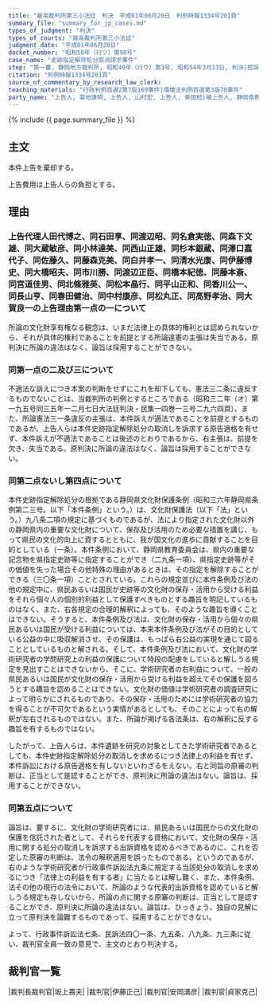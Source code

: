 ```yaml
---
title: "最高裁判所第三小法廷　判決　平成01年06月20日　判例時報1334号201頁"
summary_file: "summary_for_jp_cases.md"
types_of_judgment: "判決"
types_of_courts: "最高裁判所第三小法廷"
judgment_date: "平成01年06月20日"
docket_number: "昭和58年（行ツ）第98号"
case_name: "史跡指定解除処分取消請求事件"
step: "第一審, 静岡地方裁判所, 昭和49年（行ウ）第3号, 昭和54年3月13日, 判決|控訴審, 東京高等裁判所, 昭和54年（行コ）第33号, 昭和58年5月30日, 判決"
citation: "判例時報1334号201頁"
source_of_commentary_by_research_law_clerk:
teaching_materials: "行政判例百選2第7版169事件|環境法判例百選第3版78事件"
party_name: "上告人, 菊地康明, 上告人, 山村宏, 上告人, 柴田稔|被上告人, 静岡県教育委員会, 右代表者委員長, 松島勇平"
---
```




{% include {{ page.summary_file }}  %}






## 主文



本件上告を棄却する。

上告費用は上告人らの負担とする。





## 理由



### 上告代理人田代博之、同石田享、同渡辺昭、同名倉実徳、同森下文雄、同大蔵敏彦、同小林達美、同西山正雄、同杉本銀蔵、同澤口嘉代子、同佐藤久、同藤森克美、同白井孝一、同清水光康、同伊藤博史、同大橋昭夫、同市川勝、同渡辺正臣、同橋本紀徳、同藤本斎、同宮道佳男、同北條雅英、同松本晶行、同平山正和、同香川公一、同長山亨、同春田健治、同中村康彦、同松丸正、同高野孝治、同大賀良一の上告理由第一点の一について

所論の文化財享有権なる観念は、いまだ法律上の具体的権利とは認められないから、それが具体的権利であることを前提とする所論違憲の主張は失当である。原判決に所論の違法はなく、論旨は採用することができない。

### 同第一点の二及び三について

不適法な訴えにつき本案の判断をせずにこれを却下しても、憲法三二条に違反するものでないことは、当裁判所の判例とするところである（昭和三二年（オ）第一九五号同三五年一二月七日大法廷判決・民集一四巻一三号二九六四頁）。また、所論憲法三一条違反の主張は、本件訴えが適法であることを前提とするものであるが、上告人らは本件史跡指定解除処分の取消しを訴求する原告適格を有せず、本件訴えが不適法であることは後述のとおりであるから、右主張は、前提を欠き、失当である。原判決に所論の違法はなく、論旨は採用することができない。

### 同第二点ないし第四点について

本件史跡指定解除処分の根拠である静岡県文化財保護条例（昭和三六年静岡県条例第二三号。以下「本件条例」という。）は、文化財保護法（以下「法」という。）九八条二項の規定に基づくものであるが、法により指定された文化財以外の静岡県内の重要な文化財について、保存及び活用のため必要な措置を講じ、もって県民の文化的向上に資するとともに、我が国文化の進歩に貢献することを目的としている（一条）。本件条例において、静岡県教育委員会は、県内の重要な記念物を県指定史跡等に指定することができ（二九条一項）、県指定史跡等がその価値を失った場合その他特殊の理由があるときは、その指定を解除することができる（三〇条一項）こととされている。これらの規定並びに本件条例及び法の他の規定中に、県民あるいは国民が史跡等の文化財の保存・活用から受ける利益をそれら個々人の個別的利益として保護すべきものとする趣旨を明記しているものはなく、また、右各規定の合理的解釈によっても、そのような趣旨を導くことはできない。そうすると、本件条例及び法は、文化財の保存・活用から個々の県民あるいは国民が受ける利益については、本来本件条例及び法がその目的としている公益の中に吸収解消させ、その保護は、もっぱら右公益の実現を通じて図ることとしているものと解される。そして、本件条例及び法において、文化財の学術研究者の学問研究上の利益の保護について特段の配慮をしていると解しうる規定を見出すことはできないから、そこに、学術研究者の右利益について、一般の県民あるいは国民が文化財の保存・活用から受ける利益を超えてその保護を図ろうとする趣旨を認めることはできない。文化財の価値は学術研究者の調査研究によって明らかにされるものであり、その保存・活用のためには学術研究者の協力を得ることが不可欠であるという実情があるとしても、そのことによって右の解釈が左右されるものではない。また、所論が掲げる各法条は、右の解釈に反する趣旨を有するものではない。



したがって、上告人らは、本件遺跡を研究の対象としてきた学術研究者であるとしても、本件史跡指定解除処分の取消しを求めるにつき法律上の利益を有せず、本件訴訟における原告適格を有しないといわざるをえない。右と同旨の原審の判断は、正当として是認することができ、原判決に所論の違法はない。論旨は、採用することができない。

### 同第五点について

論旨は、要するに、文化財の学術研究者には、県民あるいは国民からの文化財の保護を信託された者として、それらを代表する資格において、文化財の保存・活用に関する処分の取消しを訴求する出訴資格を認めるべきであるのに、これを否定した原審の判断は、法令の解釈適用を誤ったものである、というのであるが、右のような学術研究者が行政事件訴訟法九条に規定する当該処分の取消しを求めるにつき「法律上の利益を有する者」に当たるとは解し難く、また、本件条例、法その他の現行の法令において、所論のような代表的出訴資格を認めていると解しうる規定も存しないから、所論の点に関する原審の判断は、正当として是認することができ、原判決に所論の違法はない。論旨は、ひっきょう、独自の見解に立って原判決を論難するものであって、採用することができない。

よって、行政事件訴訟法七条、民訴法四〇一条、九五条、八九条、九三条に従い、裁判官全員一致の意見で、主文のとおり判決する。

## 裁判官一覧

|裁判長裁判官|坂上壽夫|
|裁判官|伊藤正己|
|裁判官|安岡滿彦|
|裁判官|貞家克己|





